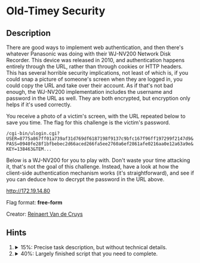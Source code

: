 # Old-Timey Security

## Description
There are good ways to implement web authentication, and then there's whatever Panasonic was doing with their WJ-NV200 Network Disk Recorder. This device was released in 2010, and authentication happens entirely through the URL, rather than through cookies or HTTP headers. This has several horrible security implications, not least of which is, if you could snap a picture of someone's screen when they are logged in, you could copy the URL and take over their account. As if that's not bad enough, the WJ-NV200 implementation includes the username and password in the URL as well. They are both encrypted, but encryption only helps if it's used correctly.

You receive a photo of a victim's screen, with the URL repeated below to save you time. The flag for this challenge is the victim's password.

`/cgi-bin/ulogin.cgi?USER=8775a867ff01a739af31d769df6187198f9137c9bfc167f96ff197299f2147d9&PASS=0940fe28f1bfbebec2d66aced266fa5ee2760a6ef2861afe0216aa0e12a63a9e&KEY=138463&TEM...`

Below is a WJ-NV200 for you to play with. Don't waste your time attacking it, that's not the goal of this challenge. Instead, have a look at how the client-side authentication mechanism works (it's straightforward), and see if you can deduce how to decrypt the password in the URL above.

http://172.19.14.80

Flag format: **free-form**

Creator: [Reinaert Van de Cruys](https://github.com/reinaertvdc)

## Hints
1. <details><summary>15%: Precise task description, but without technical details.</summary>In <code>/cgi-bin/start.cgi</code>, you will see a function <code>Encryption(strInput, strKey, iSize)</code> that encrypts your username and password before it is placed in the URL. In the URL you received, there is the encrypted password, as well as the key, so if you can write a reverse function for <code>Encryption()</code>, this should let you recover the plaintext password.</details>
2. <details><summary>40%: Largely finished script that you need to complete.</summary><a href="solution/hint.js">This script</a> is missing only a few key pieces of logic.</details>